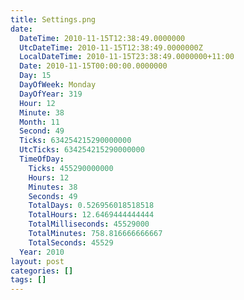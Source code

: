 ```yaml
---
title: Settings.png
date:
  DateTime: 2010-11-15T12:38:49.0000000
  UtcDateTime: 2010-11-15T12:38:49.0000000Z
  LocalDateTime: 2010-11-15T23:38:49.0000000+11:00
  Date: 2010-11-15T00:00:00.0000000
  Day: 15
  DayOfWeek: Monday
  DayOfYear: 319
  Hour: 12
  Minute: 38
  Month: 11
  Second: 49
  Ticks: 634254215290000000
  UtcTicks: 634254215290000000
  TimeOfDay:
    Ticks: 455290000000
    Hours: 12
    Minutes: 38
    Seconds: 49
    TotalDays: 0.526956018518518
    TotalHours: 12.6469444444444
    TotalMilliseconds: 45529000
    TotalMinutes: 758.816666666667
    TotalSeconds: 45529
  Year: 2010
layout: post
categories: []
tags: []
---
```


